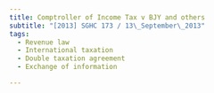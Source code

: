 ```yaml
---
title: Comptroller of Income Tax v BJY and others 
subtitle: "[2013] SGHC 173 / 13\_September\_2013"
tags:
  - Revenue law
  - International taxation
  - Double taxation agreement
  - Exchange of information

---
```


